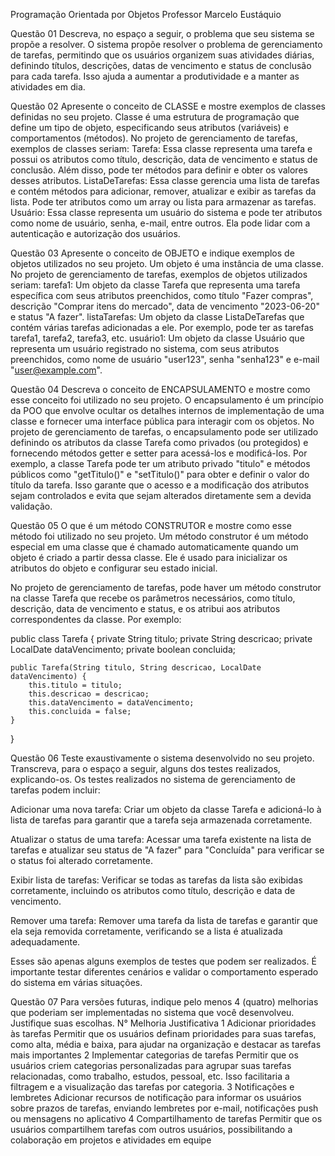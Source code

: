 Programação Orientada por Objetos
Professor Marcelo Eustáquio

Questão 01
Descreva, no espaço a seguir, o problema que seu sistema se propõe a resolver.
O sistema propõe resolver o problema de gerenciamento de tarefas, permitindo que os usuários organizem suas atividades diárias, definindo títulos, descrições, datas de vencimento e status de conclusão para cada tarefa. Isso ajuda a aumentar a produtividade e a manter as atividades em dia.

Questão 02
Apresente o conceito de CLASSE e mostre exemplos de classes definidas no seu projeto.
Classe é uma estrutura de programação que define um tipo de objeto, especificando seus atributos (variáveis) e comportamentos (métodos). No projeto de gerenciamento de tarefas, exemplos de classes seriam:
Tarefa: Essa classe representa uma tarefa e possui os atributos como título, descrição, data de vencimento e status de conclusão. Além disso, pode ter métodos para definir e obter os valores desses atributos.
ListaDeTarefas: Essa classe gerencia uma lista de tarefas e contém métodos para adicionar, remover, atualizar e exibir as tarefas da lista. Pode ter atributos como um array ou lista para armazenar as tarefas.
Usuário: Essa classe representa um usuário do sistema e pode ter atributos como nome de usuário, senha, e-mail, entre outros. Ela pode lidar com a autenticação e autorização dos usuários.

Questão 03
Apresente o conceito de OBJETO e indique exemplos de objetos utilizados no seu projeto.
Um objeto é uma instância de uma classe. No projeto de gerenciamento de tarefas, exemplos de objetos utilizados seriam:
tarefa1: Um objeto da classe Tarefa que representa uma tarefa específica com seus atributos preenchidos, como título "Fazer compras", descrição "Comprar itens do mercado", data de vencimento "2023-06-20" e status "A fazer".
listaTarefas: Um objeto da classe ListaDeTarefas que contém várias tarefas adicionadas a ele. Por exemplo, pode ter as tarefas tarefa1, tarefa2, tarefa3, etc.
usuário1: Um objeto da classe Usuário que representa um usuário registrado no sistema, com seus atributos preenchidos, como nome de usuário "user123", senha "senha123" e e-mail "user@example.com".

Questão 04
Descreva o conceito de ENCAPSULAMENTO e mostre como esse conceito foi utilizado no seu projeto.
O encapsulamento é um princípio da POO que envolve ocultar os detalhes internos de implementação de uma classe e fornecer uma interface pública para interagir com os objetos. No projeto de gerenciamento de tarefas, o encapsulamento pode ser utilizado definindo os atributos da classe Tarefa como privados (ou protegidos) e fornecendo métodos getter e setter para acessá-los e modificá-los.
Por exemplo, a classe Tarefa pode ter um atributo privado "titulo" e métodos públicos como "getTitulo()" e "setTitulo()" para obter e definir o valor do título da tarefa. Isso garante que o acesso e a modificação dos atributos sejam controlados e evita que sejam alterados diretamente sem a devida validação.

Questão 05
O que é um método CONSTRUTOR e mostre como esse método foi utilizado no seu projeto. 
Um método construtor é um método especial em uma classe que é chamado automaticamente quando um objeto é criado a partir dessa classe. Ele é usado para inicializar os atributos do objeto e configurar seu estado inicial.

No projeto de gerenciamento de tarefas, pode haver um método construtor na classe Tarefa que recebe os parâmetros necessários, como título, descrição, data de vencimento e status, e os atribui aos atributos correspondentes da classe. Por exemplo:

public class Tarefa {
    private String titulo;
    private String descricao;
    private LocalDate dataVencimento;
    private boolean concluida;

    public Tarefa(String titulo, String descricao, LocalDate dataVencimento) {
        this.titulo = titulo;
        this.descricao = descricao;
        this.dataVencimento = dataVencimento;
        this.concluida = false;
    }
}

Questão 06
Teste exaustivamente o sistema desenvolvido no seu projeto. Transcreva, para o espaço a seguir, alguns dos testes realizados, explicando-os.
Os testes realizados no sistema de gerenciamento de tarefas podem incluir:

Adicionar uma nova tarefa: Criar um objeto da classe Tarefa e adicioná-lo à lista de tarefas para garantir que a tarefa seja armazenada corretamente.

Atualizar o status de uma tarefa: Acessar uma tarefa existente na lista de tarefas e atualizar seu status de "A fazer" para "Concluída" para verificar se o status foi alterado corretamente.

Exibir lista de tarefas: Verificar se todas as tarefas da lista são exibidas corretamente, incluindo os atributos como título, descrição e data de vencimento.

Remover uma tarefa: Remover uma tarefa da lista de tarefas e garantir que ela seja removida corretamente, verificando se a lista é atualizada adequadamente.

Esses são apenas alguns exemplos de testes que podem ser realizados. É importante testar diferentes cenários e validar o comportamento esperado do sistema em várias situações.

Questão 07
Para versões futuras, indique pelo menos 4 (quatro) melhorias que poderiam ser implementadas no sistema que você desenvolveu. Justifique suas escolhas.
N°	Melhoria	Justificativa
1	Adicionar prioridades às tarefas	Permitir que os usuários definam prioridades para suas tarefas, como alta, média e baixa, para ajudar na organização e destacar as tarefas mais importantes
2	Implementar categorias de tarefas	Permitir que os usuários criem categorias personalizadas para agrupar suas tarefas relacionadas, como trabalho, estudos, pessoal, etc. Isso facilitaria a filtragem e a visualização das tarefas por categoria.
3	Notificações e lembretes	Adicionar recursos de notificação para informar os usuários sobre prazos de tarefas, enviando lembretes por e-mail, notificações push ou mensagens no aplicativo
4	Compartilhamento de tarefas	Permitir que os usuários compartilhem tarefas com outros usuários, possibilitando a colaboração em projetos e atividades em equipe

